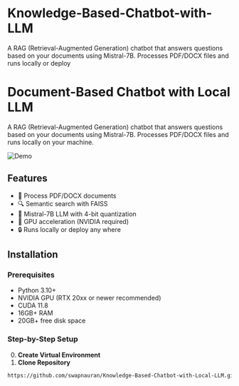 # Knowledge-Based-Chatbot-with-LLM
A RAG (Retrieval-Augmented Generation) chatbot that answers questions based on your documents using Mistral-7B. Processes PDF/DOCX files and runs locally or deploy

# Document-Based Chatbot with Local LLM

A RAG (Retrieval-Augmented Generation) chatbot that answers questions based on your documents using Mistral-7B. Processes PDF/DOCX files and runs locally on your machine.

![Demo](demo-screenshot.png) <!-- Add actual screenshot later -->

## Features

- 📁 Process PDF/DOCX documents
- 🔍 Semantic search with FAISS
- 🧠 Mistral-7B LLM with 4-bit quantization
- 🚀 GPU acceleration (NVIDIA required)
- 🔒 Runs locally or deploy any where 

## Installation

### Prerequisites

- Python 3.10+
- NVIDIA GPU (RTX 20xx or newer recommended)
- CUDA 11.8
- 16GB+ RAM
- 20GB+ free disk space

### Step-by-Step Setup
0. **Create Virtual Environment**
1. **Clone Repository**
```bash
https://github.com/swapnauran/Knowledge-Based-Chatbot-with-Local-LLM.git

